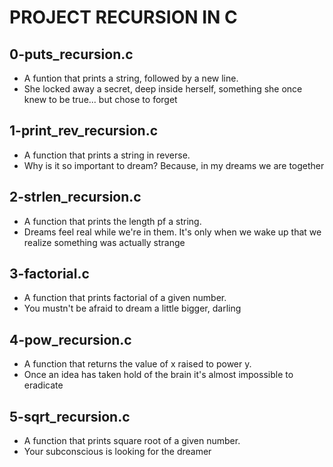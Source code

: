 # PROJECT RECURSION IN C

## 0-puts_recursion.c
* A funtion that prints a string, followed by a new line.
* She locked away a secret, deep inside herself, something she once knew to be true... but chose to forget
## 1-print_rev_recursion.c
* A function that prints a string in reverse.
* Why is it so important to dream? Because, in my dreams we are together
## 2-strlen_recursion.c
* A function that prints the length pf a string.
* Dreams feel real while we're in them. It's only when we wake up that we realize something was actually strange
## 3-factorial.c
* A function that prints factorial of a given number.
* You mustn't be afraid to dream a little bigger, darling
## 4-pow_recursion.c
* A function that returns the value of x raised to power y.
* Once an idea has taken hold of the brain it's almost impossible to eradicate
## 5-sqrt_recursion.c
* A function that prints square root of a given number.
* Your subconscious is looking for the dreamer
